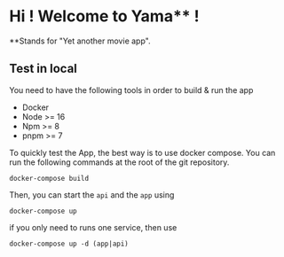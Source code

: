 # Hi ! Welcome to Yama** ! 

**Stands for "Yet another movie app". 

## Test in local 
You need to have the following tools in order to build & run the app
- Docker
- Node >= 16
- Npm >= 8
- pnpm >= 7

To quickly test the App, the best way is to use docker compose. You can run the following commands at the root of the git repository.

```shell
docker-compose build
```

Then, you can start the `api` and the `app` using

```shell
docker-compose up
```

if you only need to runs one service, then use

```shell
docker-compose up -d (app|api)
```
